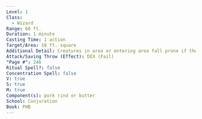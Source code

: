 ```yaml
---
Level: 1
Class:
  - Wizard
Range: 60 ft.
Duration: 1 minute
Casting Time: 1 action
Target/Area: 10 ft. square
Additional Detail: Creatures in area or entering area fall prone if they fail DEX save.
Attack/Saving Throw (Effect): DEX (Fail)
"Page #": 246
Ritual Spell?: false
Concentration Spell: false
V: true
S: true
M: true
Component(s): pork rind or butter
School: Conjuration
Book: PHB
---
```

